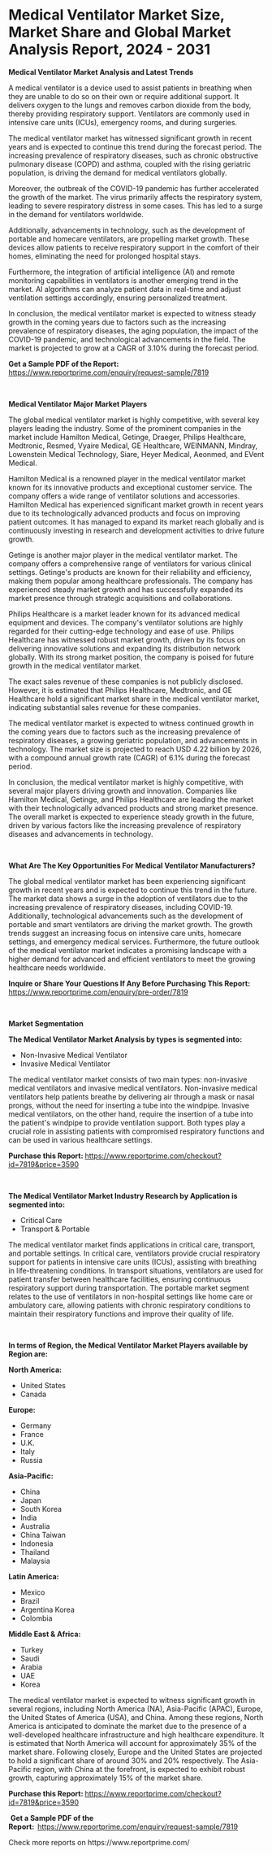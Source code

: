 <p><h1>Medical Ventilator Market Size, Market Share and Global Market Analysis Report, 2024 - 2031</h1></p><p><strong>Medical Ventilator Market Analysis and Latest Trends</strong></p>
<p><p>A medical ventilator is a device used to assist patients in breathing when they are unable to do so on their own or require additional support. It delivers oxygen to the lungs and removes carbon dioxide from the body, thereby providing respiratory support. Ventilators are commonly used in intensive care units (ICUs), emergency rooms, and during surgeries.</p><p>The medical ventilator market has witnessed significant growth in recent years and is expected to continue this trend during the forecast period. The increasing prevalence of respiratory diseases, such as chronic obstructive pulmonary disease (COPD) and asthma, coupled with the rising geriatric population, is driving the demand for medical ventilators globally.</p><p>Moreover, the outbreak of the COVID-19 pandemic has further accelerated the growth of the market. The virus primarily affects the respiratory system, leading to severe respiratory distress in some cases. This has led to a surge in the demand for ventilators worldwide.</p><p>Additionally, advancements in technology, such as the development of portable and homecare ventilators, are propelling market growth. These devices allow patients to receive respiratory support in the comfort of their homes, eliminating the need for prolonged hospital stays.</p><p>Furthermore, the integration of artificial intelligence (AI) and remote monitoring capabilities in ventilators is another emerging trend in the market. AI algorithms can analyze patient data in real-time and adjust ventilation settings accordingly, ensuring personalized treatment.</p><p>In conclusion, the medical ventilator market is expected to witness steady growth in the coming years due to factors such as the increasing prevalence of respiratory diseases, the aging population, the impact of the COVID-19 pandemic, and technological advancements in the field. The market is projected to grow at a CAGR of 3.10% during the forecast period.</p></p>
<p><strong>Get a Sample PDF of the Report:&nbsp;</strong> <a href="https://www.reportprime.com/enquiry/request-sample/7819">https://www.reportprime.com/enquiry/request-sample/7819</a></p>
<p>&nbsp;</p>
<p><strong>Medical Ventilator Major Market Players</strong></p>
<p><p>The global medical ventilator market is highly competitive, with several key players leading the industry. Some of the prominent companies in the market include Hamilton Medical, Getinge, Draeger, Philips Healthcare, Medtronic, Resmed, Vyaire Medical, GE Healthcare, WEINMANN, Mindray, Lowenstein Medical Technology, Siare, Heyer Medical, Aeonmed, and EVent Medical.</p><p>Hamilton Medical is a renowned player in the medical ventilator market known for its innovative products and exceptional customer service. The company offers a wide range of ventilator solutions and accessories. Hamilton Medical has experienced significant market growth in recent years due to its technologically advanced products and focus on improving patient outcomes. It has managed to expand its market reach globally and is continuously investing in research and development activities to drive future growth.</p><p>Getinge is another major player in the medical ventilator market. The company offers a comprehensive range of ventilators for various clinical settings. Getinge's products are known for their reliability and efficiency, making them popular among healthcare professionals. The company has experienced steady market growth and has successfully expanded its market presence through strategic acquisitions and collaborations.</p><p>Philips Healthcare is a market leader known for its advanced medical equipment and devices. The company's ventilator solutions are highly regarded for their cutting-edge technology and ease of use. Philips Healthcare has witnessed robust market growth, driven by its focus on delivering innovative solutions and expanding its distribution network globally. With its strong market position, the company is poised for future growth in the medical ventilator market.</p><p>The exact sales revenue of these companies is not publicly disclosed. However, it is estimated that Philips Healthcare, Medtronic, and GE Healthcare hold a significant market share in the medical ventilator market, indicating substantial sales revenue for these companies.</p><p>The medical ventilator market is expected to witness continued growth in the coming years due to factors such as the increasing prevalence of respiratory diseases, a growing geriatric population, and advancements in technology. The market size is projected to reach USD 4.22 billion by 2026, with a compound annual growth rate (CAGR) of 6.1% during the forecast period.</p><p>In conclusion, the medical ventilator market is highly competitive, with several major players driving growth and innovation. Companies like Hamilton Medical, Getinge, and Philips Healthcare are leading the market with their technologically advanced products and strong market presence. The overall market is expected to experience steady growth in the future, driven by various factors like the increasing prevalence of respiratory diseases and advancements in technology.</p></p>
<p>&nbsp;</p>
<p><strong>What Are The Key Opportunities For Medical Ventilator Manufacturers?</strong></p>
<p><p>The global medical ventilator market has been experiencing significant growth in recent years and is expected to continue this trend in the future. The market data shows a surge in the adoption of ventilators due to the increasing prevalence of respiratory diseases, including COVID-19. Additionally, technological advancements such as the development of portable and smart ventilators are driving the market growth. The growth trends suggest an increasing focus on intensive care units, homecare settings, and emergency medical services. Furthermore, the future outlook of the medical ventilator market indicates a promising landscape with a higher demand for advanced and efficient ventilators to meet the growing healthcare needs worldwide.</p></p>
<p><strong>Inquire or Share Your Questions If Any Before Purchasing This Report:</strong> <a href="https://www.reportprime.com/enquiry/pre-order/7819">https://www.reportprime.com/enquiry/pre-order/7819</a></p>
<p>&nbsp;</p>
<p><strong>Market Segmentation</strong></p>
<p><strong>The Medical Ventilator Market Analysis by types is segmented into:</strong></p>
<p><ul><li>Non-Invasive Medical Ventilator</li><li>Invasive Medical Ventilator</li></ul></p>
<p><p>The medical ventilator market consists of two main types: non-invasive medical ventilators and invasive medical ventilators. Non-invasive medical ventilators help patients breathe by delivering air through a mask or nasal prongs, without the need for inserting a tube into the windpipe. Invasive medical ventilators, on the other hand, require the insertion of a tube into the patient's windpipe to provide ventilation support. Both types play a crucial role in assisting patients with compromised respiratory functions and can be used in various healthcare settings.</p></p>
<p><strong>Purchase this Report:&nbsp;</strong><a href="https://www.reportprime.com/checkout?id=7819&price=3590">https://www.reportprime.com/checkout?id=7819&price=3590</a></p>
<p>&nbsp;</p>
<p><strong>The Medical Ventilator Market Industry Research by Application is segmented into:</strong></p>
<p><ul><li>Critical Care</li><li>Transport & Portable</li></ul></p>
<p><p>The medical ventilator market finds applications in critical care, transport, and portable settings. In critical care, ventilators provide crucial respiratory support for patients in intensive care units (ICUs), assisting with breathing in life-threatening conditions. In transport situations, ventilators are used for patient transfer between healthcare facilities, ensuring continuous respiratory support during transportation. The portable market segment relates to the use of ventilators in non-hospital settings like home care or ambulatory care, allowing patients with chronic respiratory conditions to maintain their respiratory functions and improve their quality of life.</p></p>
<p>&nbsp;</p>
<p><strong>In terms of Region, the Medical Ventilator Market Players available by Region are:</strong></p>
<p>
    <p> <strong> North America: </strong>
        <ul>
            <li>United States</li>
            <li>Canada</li>
        </ul>
        </p> 
    <p> <strong> Europe: </strong>
        <ul>
            <li>Germany</li>
            <li>France</li>
            <li>U.K.</li>
            <li>Italy</li>
            <li>Russia</li>
        </ul>
        </p> 
    <p> <strong> Asia-Pacific: </strong>
        <ul>
            <li>China</li>
            <li>Japan</li>
            <li>South Korea</li>
            <li>India</li>
            <li>Australia</li>
            <li>China Taiwan</li>
            <li>Indonesia</li>
            <li>Thailand</li>
            <li>Malaysia</li>
        </ul>
        </p> 
    <p> <strong> Latin America: </strong>
        <ul>
            <li>Mexico</li>
            <li>Brazil</li>
            <li>Argentina Korea</li>
            <li>Colombia</li>
        </ul>
        </p> 
    <p> <strong> Middle East & Africa: </strong>
        <ul>
            <li>Turkey</li>
            <li>Saudi</li>
            <li>Arabia</li>
            <li>UAE</li>
            <li>Korea</li>
        </ul>
    </p>
    </p>
<p><p>The medical ventilator market is expected to witness significant growth in several regions, including North America (NA), Asia-Pacific (APAC), Europe, the United States of America (USA), and China. Among these regions, North America is anticipated to dominate the market due to the presence of a well-developed healthcare infrastructure and high healthcare expenditure. It is estimated that North America will account for approximately 35% of the market share. Following closely, Europe and the United States are projected to hold a significant share of around 30% and 20% respectively. The Asia-Pacific region, with China at the forefront, is expected to exhibit robust growth, capturing approximately 15% of the market share.</p></p>
<p><strong>Purchase this Report: </strong><a href="https://www.reportprime.com/checkout?id=7819&price=3590">https://www.reportprime.com/checkout?id=7819&price=3590</a></p>
<p>&nbsp;<strong>Get a Sample PDF of the Report:&nbsp;&nbsp;</strong><a href="https://www.reportprime.com/enquiry/request-sample/7819">https://www.reportprime.com/enquiry/request-sample/7819</a></p>
<p><strong></strong></p>
<p>Check more reports on https://www.reportprime.com/</p>